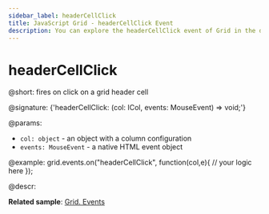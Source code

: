 ```yaml
---
sidebar_label: headerCellClick
title: JavaScript Grid - headerCellClick Event 
description: You can explore the headerCellClick event of Grid in the documentation of the DHTMLX JavaScript UI library. Browse developer guides and API reference, try out code examples and live demos, and download a free 30-day evaluation version of DHTMLX Suite 7.
---
```


# headerCellClick

@short: fires on click on a grid header cell

@signature: {'headerCellClick: (col: ICol, events: MouseEvent) => void;'}

@params:
- `col: object` - an object with a column configuration
- `events: MouseEvent` - a native HTML event object

@example:
grid.events.on("headerCellClick", function(col,e){
    // your logic here
});

@descr:

**Related sample**: [Grid. Events](https://snippet.dhtmlx.com/9zeyp4ds)
